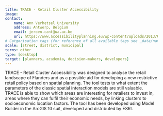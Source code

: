 ```yaml
---
title: TRACE - Retail Cluster Accessibility
image: 
contact: 
    name: Ann Verhetsel University
    address: Antwerp, Belgium 
    email: jeroen.cant@ua.ac.be
    url: https://www.accessibilityplanning.eu/wp-content/uploads/2013/01/2-TRACE-R.pdf 
# Catgorisation tags (for reference of all available tags see _data/navigation_tools.yml file)
scale: [street, district, municipal]
terms: other
type: [desktop]
target: [planners, academia, decision-makers, developers]
---
```


TRACE - Retail Cluster Accessibility was designed to analyse the retail landscape of Flanders and as a possible aid for developing a new restrictive retail policy based on spatial planning. The tool tests to what extent the parameters of the classic spatial interaction models are still valuable. TRACE is able to show which areas are interesting for retailers to invest in, areas where they can fulfil their economic needs, by linking clusters to socioeconomic location factors. The tool has been developed using Model Builder in the ArcGIS 10 suit, developed and distributed by ESRI.